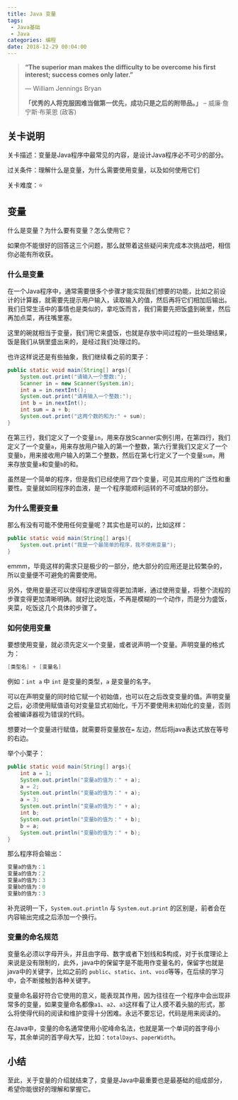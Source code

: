 ```yaml
---
title: Java 变量
tags: 
 - Java基础
 - Java
categories: 编程
date: 2018-12-29 00:04:00
---
```


>**“The superior man makes the difficulty to be overcome his first interest; success comes only later.”**
>
>— William Jennings Bryan
>
>**「优秀的人将克服困难当做第一优先，成功只是之后的附带品。」**    – 威廉‧詹宁斯‧布莱恩 (政客)

## 关卡说明

关卡描述：变量是Java程序中最常见的内容，是设计Java程序必不可少的部分。

过关条件：理解什么是变量，为什么需要使用变量，以及如何使用它们

关卡难度：⭐️

## 变量

什么是变量？为什么要有变量？怎么使用它？

如果你不能很好的回答这三个问题，那么就带着这些疑问来完成本次挑战吧，相信你必能有所收获。

### 什么是变量

在一个Java程序中，通常需要很多个步骤才能实现我们想要的功能，比如之前设计的计算器，就需要先提示用户输入，读取输入的值，然后再将它们相加后输出。我们日常生活中的事情也是类似的，拿吃饭而言，我们需要先把饭盛到碗里，然后再加点菜，再往嘴里塞。

这里的碗就相当于变量，我们用它来盛饭，也就是存放中间过程的一些处理结果，饭是我们从锅里盛出来的，是经过我们处理过的。

也许这样说还是有些抽象，我们继续看之前的栗子：

```java
public static void main(String[] args){
    System.out.print("请输入一个整数:");
    Scanner in = new Scanner(System.in);
    int a = in.nextInt();
    System.out.print("请再输入一个整数:");
    int b = in.nextInt();
    int sum = a + b;
    System.out.print("这两个数的和为:" + sum);
}
```

在第三行，我们定义了一个变量`in`，用来存放Scanner实例引用，在第四行，我们定义了一个变量`a`，用来存放用户输入的第一个整数，第六行里我们又定义了一个变量`b`，用来接收用户输入的第二个整数，然后在第七行定义了一个变量`sum`，用来存放变量`a`和变量`b`的和。

虽然是一个简单的程序，但是我们已经使用了四个变量，可见其应用的广泛性和重要性。变量就如同程序的血液，是一个程序能顺利运转的不可或缺的部分。

### 为什么需要变量

那么有没有可能不使用任何变量呢？其实也是可以的，比如这样：

```java
public static void main(String[] args){
    System.out.print("我是一个最简单的程序，我不使用变量");
}
```

emmm，毕竟这样的需求只是极少的一部分，绝大部分的应用还是比较繁杂的，所以变量便不可避免的需要使用。

另外，使用变量还可以使得程序逻辑变得更加清晰，通过使用变量，将整个流程的步骤变得更加清晰明确。就好比说吃饭，不再是模糊的一个动作，而是分为盛饭，夹菜，吃饭这几个具体的步骤了。

### 如何使用变量

要想使用变量，就必须先定义一个变量，或者说声明一个变量。声明变量的格式为：

```java
[类型名] + [变量名]
```

例如：`int a` 中 `int` 是变量的类型，`a` 是变量的名字。

可以在声明变量的同时给它赋一个初始值，也可以在之后改变变量的值。声明变量之后，必须使用赋值语句对变量显式初始化，千万不要使用未初始化的变量，否则会被编译器视为错误的代码。

想要对一个变量进行赋值，就需要将变量放在`=` 左边，然后将java表达式放在等号的右边。

举个小栗子：

```java
public static void main(String[] args){
    int a = 1;
    System.out.println("变量a的值为：" + a);
    a = 2;
    System.out.println("变量a的值为：" + a);
    a = 3;
    System.out.println("变量a的值为：" + a);
    int b;
    System.out.println("变量b的值为：" + b);
    b = a;
    System.out.println("变量b的值为：" + b);
}
```

那么程序将会输出：

```java
变量a的值为：1
变量a的值为：2
变量a的值为：3
变量b的值为：0
变量b的值为：3
```

补充说明一下，`System.out.println` 与 `System.out.print` 的区别是，前者会在内容输出完成之后添加一个换行。

### 变量的命名规范

变量名必须以字母开头，并且由字母、数字或者下划线和$构成，对于长度理论上来说是没有限制的，此外，java中的保留字是不能用作变量名的，保留字也就是java中的关键字，比如之前的 `public`、`static`、`int`、`void`等等，在后续的学习中，会不断接触到各种关键字。

变量命名最好符合它使用的意义，能表现其作用，因为往往在一个程序中会出现非常多的变量，如果变量命名都像`a1`、`a2`、`a3`这样看了让人摸不着头脑的形式，那么将使得代码的阅读和维护变得十分困难。永远不要忘记，代码是用来阅读的。

在Java中，变量的命名通常使用小驼峰命名法，也就是第一个单词的首字母小写，其余单词的首字母大写，比如：`totalDays`、`paperWidth`。

## 小结

至此，关于变量的介绍就结束了，变量是Java中最重要也是最基础的组成部分，希望你能很好的理解和掌握它。
